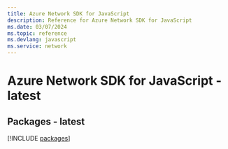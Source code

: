 ```yaml
---
title: Azure Network SDK for JavaScript
description: Reference for Azure Network SDK for JavaScript
ms.date: 03/07/2024
ms.topic: reference
ms.devlang: javascript
ms.service: network
---
```

# Azure Network SDK for JavaScript - latest
## Packages - latest
[!INCLUDE [packages](network-index.md)]